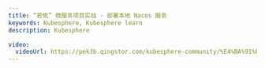 ```yaml
---
title: “若依” 微服务项目实战 - 部署本地 Nacos 服务
keywords: Kubesphere, Kubesphere learn
description: Kubesphere

video:
  videoUrl: https://pek3b.qingstor.com/kubesphere-community/%E4%BA%91%E5%8E%9F%E7%94%9F%E5%AE%9E%E6%88%98/87%E3%80%81Kubernetes%E5%BA%94%E7%94%A8%E9%83%A8%E7%BD%B2%E5%AE%9E%E6%88%98-ruoyi-cloud-%E6%9C%AC%E5%9C%B0%E7%8E%AF%E5%A2%83-nacos%E5%90%AF%E5%8A%A8.mp4
---
```


